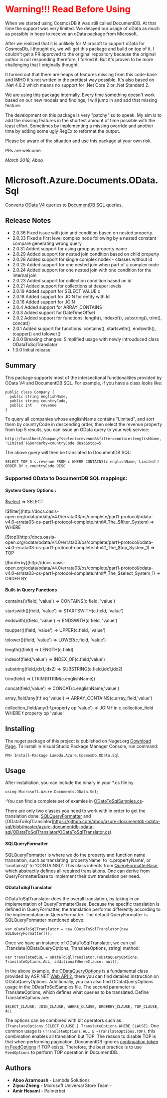 # <span style="color:red">**Warning!!! Read Before Using**</span>

When we started using CosmosDB it was still called DocumentDB. At that time the support was very limited. We delayed our usage of oData as much as possible in hope to receive an oData package from Microsoft.

After we realized that it is unlikely for Microsoft to support oData for CosmosDb, I thought ok, we will get this package and build on top of it. I couldn't get a PR approved to the original repository because the original author is not responding therefore, I forked it. But it's proven to be more challenging that I originally thought. 

It turned out that there are heaps of features missing from this code-base and IMHO it's not written in the prettiest way possible. It's also based on .Net 4.6.2 which means no support for .Net Core 2 or .Net Standard 2.

We are using this package internally. Every time something doesn't work based on our new models and findings, I will jump in and add that missing feature. 

The development on this package is very "patchy" so to speak. My aim is to add the missing features in the shortest amount of time possible with the least effort. Sometimes by implementing a missing override and another time by adding some ugly RegEx to reformat the output. 

Please be aware of the situation and use this package at your own risk.

PRs are welcome.

*March 2018, Aboo*

# Microsoft.Azure.Documents.OData.Sql

Converts [OData V4](http://docs.oasis-open.org/odata/odata/v4.0/odata-v4.0-part1-protocol.html) queries to [DocumentDB SQL](https://azure.microsoft.com/en-us/documentation/articles/documentdb-sql-query/) queries. 

## Release Notes
* 2.0.36 Fixed issue with join and condition based on nested property.
* 2.0.33 Fixed a first level complex node following by a nested constant compare generating wrong query
* 2.0.31 Added support for using group as property name
* 2.0.29 Added support for nested join condition based on child property
* 2.0.28 Added support for single complex nodex - classes without id
* 2.0.25 Added support for one nested join when part of a complex node
* 2.0.24 Added support for one nested join with one condition for the internal join
* 2.0.23 Added support for collection condition based on id
* 2.0.21 Added support for collections at deeper levels
* 2.0.19 Added support for SELECT VALUE c
* 2.0.18 Added support for JOIN for entity with Id
* 2.0.16 Added support for JOIN
* 2.0.4 Added support for ARRAY_CONTAINS
* 2.0.3 Added support for DateTimeOffset
* 2.0.2 Added support for functions: length(), indexof(), substring(), trim(), concat()
* 2.0.1 Added support for functions: contains(), startswith(), endswith(), toupper() and tolower()
* 2.0.0 Breaking changes: Simplified usage with newly introuduced class ODataToSqlTranslator
* 1.0.0 Initial release

## Summary

This package supports most of the intersectional functionalities provided by OData V4 and DocumentDB SQL. For example, if you have a class looks like:
```
public class Company {
  public string englishName,
  public string countryCode,
  public int    revenue
}
```
To query all companies whose englishName contains "Limited", and sort them by countryCode in descending order, then select the revenue property from top 5 results, you can issue an OData query to your web service:
```
http://localhost/Company?$select=revenue&$filter=contains(englishName, 'Limited')&$orderby=countryCode desc&$top=5
```
The above query will then be translated to DocumentDB SQL:
```
SELECT TOP 5 c.revenue FROM c WHERE CONTAINS(c.englishName,'Limited') ORDER BY c.countryCode DESC 
```

### Supported OData to DocumentDB SQL mappings:

#### System Query Options::
[$select](http://docs.oasis-open.org/odata/odata/v4.0/errata03/os/complete/part1-protocol/odata-v4.0-errata03-os-part1-protocol-complete.html#_System_Query_Option_3) => SELECT

[$filter](http://docs.oasis-open.org/odata/odata/v4.0/errata03/os/complete/part1-protocol/odata-v4.0-errata03-os-part1-protocol-complete.html#_The_$filter_System) => WHERE

[$top](http://docs.oasis-open.org/odata/odata/v4.0/errata03/os/complete/part1-protocol/odata-v4.0-errata03-os-part1-protocol-complete.html#_The_$top_System_1) => TOP

[$orderby](http://docs.oasis-open.org/odata/odata/v4.0/errata03/os/complete/part1-protocol/odata-v4.0-errata03-os-part1-protocol-complete.html#_The_$select_System_1) => ORDER BY

#### Built-in Query Functions
contains()(field, 'value')	 => CONTAINS(c.field, 'value')

startswith()(field, 'value') => STARTSWITH(c.field, 'value')

endswith()(field, 'value')	 => ENDSWITH(c.field, 'value')

toupper()(field, 'value')    => UPPER(c.field, 'value')

tolower()(field, 'value')    => LOWER(c.field, 'value')

length()(field)              => LENGTH(c.field)

indexof(field,'value')       => INDEX_OF(c.field,'value')
          
substring(field,idx1,idx2)   => SUBSTRING(c.field,idx1,idx2)
 
trim(field)                  => LTRIM(RTRIM(c.englishName))

concat(field,'value')        => CONCAT(c.englishName,'value')

array_field/any(f:f eq 'value')   => ARRAY_CONTAINS(c.array_field,'value')

collection_field/any(f:f.property op 'value') => JOIN f in c.collection_field WHERE f.property op 'value'

## Installing

The nuget package of this project is published on Nuget.org [Download Page](https://www.nuget.org/packages/Lambda.Azure.CosmosDb.OData.Sql/). To install in Visual Studio Package Manager Console, run command: 
```
PM> Install-Package Lambda.Azure.CosmosDb.OData.Sql
```

## Usage

After installation, you can include the binary in your \*.cs file by
```
using Microsoft.Azure.Documents.OData.Sql;
```
-You can find a complete set of examles in [ODataToSqlSamples.cs](https://github.com/aboo/azure-documentdb-odata-sql/blob/master/azure-documentdb-odata-sql-samples/ODataToSqlSamples.cs)-

There are only two classes you need to work with in order to get the translation done: [SQLQueryFormatter](https://github.com/aboo/azure-documentdb-odata-sql/blob/master/azure-documentdb-odata-sql/ODataToSqlTranslator/SqlQueryFormatter.cs) and [ODataToSqlTranslator]https://github.com/aboo/azure-documentdb-odata-sql/blob/master/azure-documentdb-odata-sql/ODataToSqlTranslator/ODataToSqlTranslator.cs). 
#### SQLQueryFormatter
SQLQueryFormatter is where we do the property and function name translation, such as translating 'propertyName' to 'c.propertyName', or 'contains()' to 'CONTAINS()'. This class inherits from [QueryFormatterBase](https://github.com/aboo/azure-documentdb-odata-sql/blob/master/azure-documentdb-odata-sql/ODataToSqlTranslator/QueryFormatterBase.cs), which abstractly defines all required translations. One can derive from QueryFormatterBase to implement their own translation per need.

#### ODataToSqlTranslator
ODataToSqlTranslator does the overall translation, by taking in an implementation of QueryFormatterBase. Because the specific translation is defined in QueryFormatter, the translation performs differently according to the implementation in QueryFormatter. 
The default QueryFormatter is SQLQueryFormatter mentioned above:
```
var oDataToSqlTranslator = new ODataToSqlTranslator(new SQLQueryFormatter());
```
Once we have an instance of ODataToSqlTranslator, we can call .Translate(ODataQueryOptions, TranslateOptions, string) method:
```
var translatedSQL = oDataToSqlTranslator.(oDataQueryOptions, TranslateOptions.ALL, additionalWhereClause: null);
```
In the above example, the [ODataQueryOptions](https://msdn.microsoft.com/en-us/library/system.web.http.odata.query.odataqueryoptions(v=vs.118).aspx) is a fundamental class provided by ASP.NET [Web API 2](https://www.asp.net/web-api/overview/odata-support-in-aspnet-web-api/supporting-odata-query-options), there you can find detailed instruction on ODataQueryOptions. Additionally, you can also find ODataQueryOptions usage in the ODataToSqlSamples file. 
The second parameter is TranslateOptions, which defines what queries to be translated. Define TranslateOptions are:
```
SELECT_CLAUSE, JOIN_CLAUSE, WHERE_CLAUSE, ORDERBY_CLAUSE, TOP_CLAUSE, ALL
```
The options can be combined with bit operators such as ```(TranslateOptions.SELECT_CLAUSE | TranslateOptions.WHERE_CLAUSE)```. One common usage is ```(TranslateOptions.ALL & ~TranslateOptions.TOP)```, this combination enables all translation but TOP. The reason to disable TOP is that when performing pagination, DocumentDB ignores [continuation token in FeedOptions](https://msdn.microsoft.com/en-us/library/microsoft.azure.documents.client.feedoptions.requestcontinuation.aspx) if TOP exists. Therefore, the best practice is to use ```FeedOptions``` to perform TOP operation in DocumentDB.

## Authors

* **Aboo Azarnoush** - Lambda Solutions
* **Ziyou Zheng** - Microsoft Universal Store Team -
* **Amir Hesami** - Palmerbet
